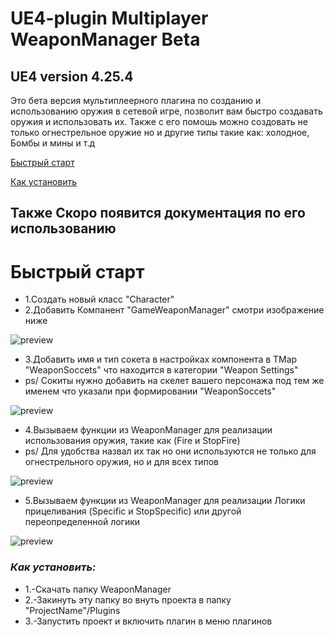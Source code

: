 # UE4-plugin Multiplayer WeaponManager Beta
## UE4 version 4.25.4
Это бета версия мультиплеерного плагина по созданию и использованию оружия в сетевой игре, позволит вам быстро создавать оружия и использовать их. 
Также с его помошь можно создовать не только огнестрельное оружие но и другие типы такие как: холодное, Бомбы и мины и т.д

[Быстрый старт](README.md#быстрый-старт)

[Как установить](README.md#как-установить)

## Также Скоро появится документация по его использованию

# Быстрый старт
   * 1.Создать новый класс "Character"
   * 2.Добавить Компанент "GameWeaponManager" смотри изображение ниже
   
![preview](https://github.com/DmitriiBobrovnikov/UE4-plugin_MultiplayerWeaponManager_Beta/blob/gh-pages/Screenshots/Screenshot_2.png)
   * 3.Добавить имя и тип сокета в настройках компонента в TMap "WeaponSoccets" что находится в категории "Weapon Settings"
   * ps/ Сокиты нужно добавить на скелет вашего персонажа под тем же именем что указали при формировании "WeaponSoccets"
   
![preview](https://github.com/DmitriiBobrovnikov/UE4-plugin_MultiplayerWeaponManager_Beta/blob/gh-pages/Screenshots/Screenshot_3.png)

   * 4.Вызываем функции из WeaponManager для реализации использования оружия, такие как (Fire и StopFire) 
   * ps/ Для удобства назвал их так но они используются не только для огнестрельного оружия, но и для всех типов
   
![preview](https://github.com/DmitriiBobrovnikov/UE4-plugin_MultiplayerWeaponManager_Beta/blob/gh-pages/Screenshots/Screenshot_4.png)

   * 5.Вызываем функции из WeaponManager для реализации Логики прицеливания (Specific и StopSpecific) или другой переопределенной логики 
   
![preview](https://github.com/DmitriiBobrovnikov/UE4-plugin_MultiplayerWeaponManager_Beta/blob/gh-pages/Screenshots/Screenshot_5.png)


### *Как установить:* 

   * 1.-Скачать папку WeaponManager
   * 2.-Закинуть эту папку во внуть проекта в папку "ProjectName"/Plugins
   * 3.-Запустить проект и включить плагин в меню плагинов
